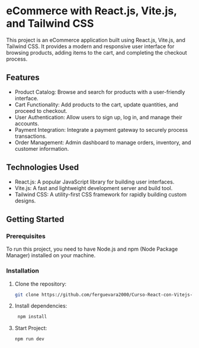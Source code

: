 # eCommerce with React.js, Vite.js, and Tailwind CSS

This project is an eCommerce application built using React.js, Vite.js, and Tailwind CSS. It provides a modern and responsive user interface for browsing products, adding items to the cart, and completing the checkout process.

## Features

- Product Catalog: Browse and search for products with a user-friendly interface.
- Cart Functionality: Add products to the cart, update quantities, and proceed to checkout.
- User Authentication: Allow users to sign up, log in, and manage their accounts.
- Payment Integration: Integrate a payment gateway to securely process transactions.
- Order Management: Admin dashboard to manage orders, inventory, and customer information.

## Technologies Used

- React.js: A popular JavaScript library for building user interfaces.
- Vite.js: A fast and lightweight development server and build tool.
- Tailwind CSS: A utility-first CSS framework for rapidly building custom designs.

## Getting Started

### Prerequisites

To run this project, you need to have Node.js and npm (Node Package Manager) installed on your machine.

### Installation

1. Clone the repository:

   ```bash
   git clone https://github.com/ferguevara2000/Curso-React-con-Vitejs-Tailwind.git

2. Install dependencies:

   ```bash
    npm install
3. Start Project:

   ```bash
   npm run dev
